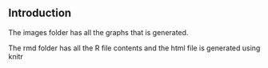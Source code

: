 ## Introduction
The images folder has all the graphs that is generated.

The rmd folder has all the R file contents and the html file is generated using knitr



